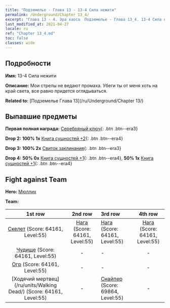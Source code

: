 ```yaml
---
title: "Подземелье - Глава 13 - 13-4 Сила нежити"
permalink: /Underground/Chapter 13_4/
excerpt: "Глава 13 - 4. Эра хаоса  Подземелье - Глава 13_4. 13-4 Сила нежити"
last_modified_at: 2021-04-27
locale: ru
ref: "Chapter 13_4.md"
toc: false
classes: wide
---
```


## Подробности

 **Имя:** 13-4 Сила нежити

 **Описание:** Мои стрелы не ведают промаха. Убеги ты от меня хоть на край света, все равно придется оглядываться.

 **Related to:** [Подземелье Глава 13](/ru/Underground/Chapter 13/)

## Выпавшие предметы

 **Первая полная награда:** [Серебряный ключ](/ItemsRU/con_693/){: .btn .btn--era3}

 **Drop 2:** **100% 1x** [Книга сущностей +2](/ItemsRU/mat_53/){: .btn .btn--era4}

 **Drop 3:** **100% 2x** [Свиток заклинания](/ItemsRU/con_694/){: .btn .btn--era3}

 **Drop 4:** **50% 0x** [Книга сущностей +1](/ItemsRU/mat_46/){: .btn .btn--era4}, **50% 1x** [Книга сущностей +1](/ItemsRU/mat_46/){: .btn .btn--era4}


## Fight against Team
 **Hero:** [Мюллих](/ru/heroes/Mullich/)

 **Team:**


  | 1st row | 2nd row | 3rd row | 4th row |
  |:----:|:----:|:----|:----:|
  | [Скелет](/ru/units/Skeleton/) (Score: 64161, Level:55)  | [Нага](/ru/units/Naga/) (Score: 64161, Level:55)  | [Нага](/ru/units/Naga/) (Score: 64161, Level:55)  | [Нага](/ru/units/Naga/) (Score: 64161, Level:55)  |
  | [Чудище](/ru/units/Behemoth/) (Score: 64161, Level:55)  | - | - | - |
  | [Огр](/ru/units/Ogre/) (Score: 64161, Level:55)  | - | - | - |
  | [Ходячий мертвец](/ru/units/Walking Dead/) (Score: 64161, Level:55)  | - | [Снайпер](/ru/units/Sharpshooter/) (Score: 69864, Level:55)  | - |


